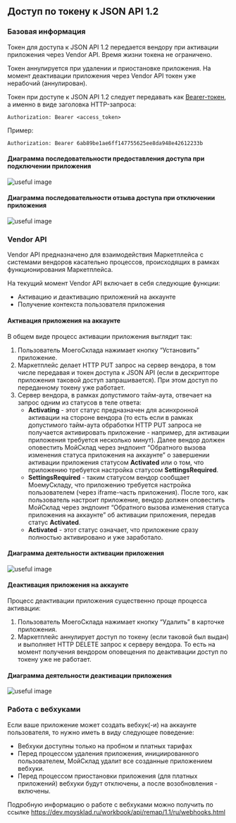 ## Доступ по токену к JSON API 1.2

### Базовая информация

Токен для доступа к JSON API 1.2 передается вендору при активации приложения через Vendor API. Время жизни токена не ограничено.

Токен аннулируется при удалении и приостановке приложения. На момент деактивации приложения через Vendor API токен уже 
нерабочий (аннулирован).

Токен при доступе к JSON API 1.2 следует передавать как [Bearer-токен](https://tools.ietf.org/html/rfc6750#section-2.1),
 а именно в виде заголовка HTTP-запроса:
 
 ```text
Authorization: Bearer <access_token>
 ```

Пример:

```text
Authorization: Bearer 6ab89be1ae6ff147755625ee8da948e42612233b
```

#### Диаграмма последовательности предоставления доступа при подключении приложения

![useful image](diag_install.png)

#### Диаграмма последовательности отзыва доступа при отключении приложения

![useful image](diag_install.png)


### Vendor API

Vendor API предназначено для взаимодействия Маркетплейса с системами вендоров касательно процессов, происходящих в 
рамках функционирования Маркетплейса.

На текущий момент Vendor API включает в себя следующие функции:

+ Активацию и деактивацию приложений на аккаунте
+ Получение контекста пользователя приложения


#### Активация приложения на аккаунте

В общем виде процесс активации приложения выглядит так:

1. Пользователь МоегоСклада нажимает кнопку “Установить” приложение.
2. Маркетплейс делает HTTP PUT запрос на сервер вендора, в том числе передавая и токен доступа к JSON API (если в 
дескрипторе приложения таковой доступ запрашивается). При этом доступ по переданному токену уже работает.
3. Сервер вендора, в рамках допустимого тайм-аута, отвечает на запрос одним из статусов в теле ответа:
    + **Activating** - этот статус предназначен для асинхронной активации на стороне вендора (то есть если в рамках 
    допустимого тайм-аута обработки HTTP PUT запроса не получается активировать приложение - например, для активации 
    приложения требуется несколько минут). Далее вендор должен оповестить МойСклад через эндпоинт “Обратного вызова 
    изменения статуса приложения на аккаунте” о завершении активации приложения статусом **Activated** или о том, что 
    приложению требуется настройка статусом **SettingsRequired**.
    + **SettingsRequired** - таким статусом вендор сообщает МоемуСкладу, что приложению требуется настройка пользователем 
    (через iframe-часть приложения). После того, как пользователь настроит приложение, вендор должен оповестить 
    МойСклад через эндпоинт “Обратного вызова изменения статуса приложения на аккаунте” об активации приложения, 
    передав статус **Activated**.
    + **Activated** - этот статус означает, что приложение сразу полностью активировано и уже заработало.

#### Диаграмма деятельности активации приложения

![useful image](diag_activate.png)

#### Деактивация приложения на аккаунте

Процесс деактивации приложения существенно проще процесса активации:

1. Пользователь МоегоСклада нажимает кнопку “Удалить” в карточке приложения.
2. Маркетплейс аннулирует доступ по токену (если таковой был выдан) и выполняет HTTP DELETE запрос к серверу вендора. 
То есть на момент получения вендором оповещения по деактивации доступ по токену уже не работает.

#### Диаграмма деятельности деактивации приложения

![useful image](diag_deactivate.png)
 
### Работа с вебхуками

Если ваше приложение может создать вебхук(-и) на аккаунте пользователя, то нужно иметь в виду следующее поведение:
* Вебхуки доступны только на пробном и платных тарифах
* Перед процессом удаления приложения, инициированного пользователем, МойСклад удалит все созданные приложением вебхуки.
* Перед процессом приостановки приложения (для платных приложений) вебхуки будут отключены, а после возобновления - 
включены.

Подробную информацию о работе с вебхуками можно получить по ссылке https://dev.moysklad.ru/workbook/api/remap/1.1/ru/webhooks.html
